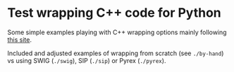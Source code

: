 # Test wrapping C++ code for Python

Some simple examples playing with C++ wrapping options mainly following [this site](http://intermediate-and-advanced-software-carpentry.readthedocs.io/en/latest/c++-wrapping.html).

Included and adjusted examples of wrapping from scratch (see `./by-hand`) vs using SWIG (`./swig`), SIP (`./sip`) or Pyrex (`./pyrex`).
